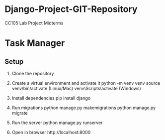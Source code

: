 # Django-Project-GIT-Repository
CC105 Lab Project Midterms
# Task Manager

## Setup
1. Clone the repository

2. Create a virtual environment and activate it
python -m venv venv
source venv/bin/activate (Linux/Mac)
venv\Scripts\activate (Windows)

3. Install dependencies
pip install django

4. Run migrations
python manage.py makemigrations
python manage.py migrate

5. Run the server
python manage.py runserver

6. Open in browser
http://localhost:8000
